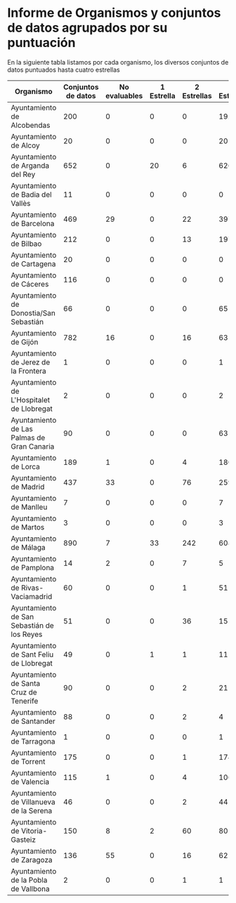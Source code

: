 # Informe de Organismos y conjuntos de datos agrupados por su puntuación
En la siguiente tabla listamos por cada organismo, los diversos conjuntos de datos puntuados hasta cuatro estrellas

Organismo | Conjuntos de datos | No evaluables | 1 Estrella | 2 Estrellas | 3 Estrellas | 4 Estrellas
-- | -- | -- | --| --| --| --
Ayuntamiento de Alcobendas | 200 | 0 | 0 | 0 | 192 | 8
Ayuntamiento de Alcoy | 20 | 0 | 0 | 0 | 20 | 0
Ayuntamiento de Arganda del Rey | 652 | 0 | 20 | 6 | 626 | 0
Ayuntamiento de Badia del Vallès | 11 | 0 | 0 | 0 | 0 | 11
Ayuntamiento de Barcelona | 469 | 29 | 0 | 22 | 397 | 21
Ayuntamiento de Bilbao | 212 | 0 | 0 | 13 | 197 | 2
Ayuntamiento de Cartagena | 20 | 0 | 0 | 0 | 0 | 20
Ayuntamiento de Cáceres | 116 | 0 | 0 | 0 | 0 | 116
Ayuntamiento de Donostia/San Sebastián | 66 | 0 | 0 | 0 | 65 | 1
Ayuntamiento de Gijón | 782 | 16 | 0 | 16 | 631 | 119
Ayuntamiento de Jerez de la Frontera | 1 | 0 | 0 | 0 | 1 | 0
Ayuntamiento de L'Hospitalet de Llobregat | 2 | 0 | 0 | 0 | 2 | 0
Ayuntamiento de Las Palmas de Gran Canaria | 90 | 0 | 0 | 0 | 63 | 27
Ayuntamiento de Lorca | 189 | 1 | 0 | 4 | 180 | 4
Ayuntamiento de Madrid | 437 | 33 | 0 | 76 | 259 | 69
Ayuntamiento de Manlleu | 7 | 0 | 0 | 0 | 7 | 0
Ayuntamiento de Martos | 3 | 0 | 0 | 0 | 3 | 0
Ayuntamiento de Málaga | 890 | 7 | 33 | 242 | 608 | 0
Ayuntamiento de Pamplona | 14 | 2 | 0 | 7 | 5 | 0
Ayuntamiento de Rivas-Vaciamadrid | 60 | 0 | 0 | 1 | 51 | 8
Ayuntamiento de San Sebastián de los Reyes | 51 | 0 | 0 | 36 | 15 | 0
Ayuntamiento de Sant Feliu de Llobregat | 49 | 0 | 1 | 1 | 11 | 36
Ayuntamiento de Santa Cruz de Tenerife | 90 | 0 | 0 | 2 | 21 | 67
Ayuntamiento de Santander | 88 | 0 | 0 | 2 | 4 | 82
Ayuntamiento de Tarragona | 1 | 0 | 0 | 0 | 1 | 0
Ayuntamiento de Torrent | 175 | 0 | 0 | 1 | 174 | 0
Ayuntamiento de Valencia | 115 | 1 | 0 | 4 | 106 | 4
Ayuntamiento de Villanueva de la Serena | 46 | 0 | 0 | 2 | 44 | 0
Ayuntamiento de Vitoria-Gasteiz | 150 | 8 | 2 | 60 | 80 | 0
Ayuntamiento de Zaragoza | 136 | 55 | 0 | 16 | 62 | 3
Ayuntamiento de la Pobla de Vallbona | 2 | 0 | 0 | 1 | 1 | 0
